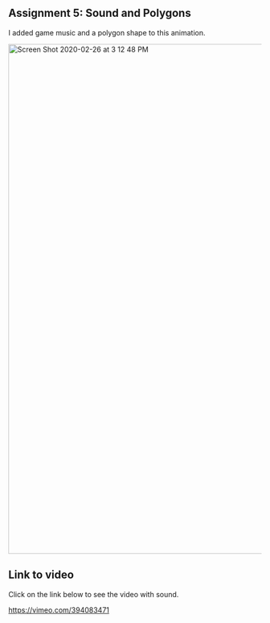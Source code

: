 ## Assignment 5: Sound and Polygons ##

I added game music and a polygon shape to this animation.


<img width="1012" alt="Screen Shot 2020-02-26 at 3 12 48 PM" src="https://user-images.githubusercontent.com/53446525/75383563-970b3480-58aa-11ea-965f-c134a0c69f3f.png">



## Link to video ##

Click on the link below to see the video with sound.

https://vimeo.com/394083471
